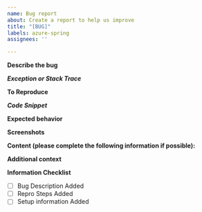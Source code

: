 ```yaml
---
name: Bug report
about: Create a report to help us improve
title: "[BUG]"
labels: azure-spring
assignees: ''

---
```


**Describe the bug**
<!-- A clear and concise description of what the bug is. -->

***Exception or Stack Trace***
<!-- Add the exception log and stack trace if available -->

**To Reproduce**
<!-- Steps to reproduce the behavior: -->

***Code Snippet***
<!-- Add the code snippet that causes the issue. -->

**Expected behavior**
<!-- A clear and concise description of what you expected to happen. -->

**Screenshots**
<!-- If applicable, add screenshots to help explain your problem. -->

**Content (please complete the following information if possible):**
<!-- - Content: https://microsoft.github.io/spring-cloud-azure/current/reference/html/index.html#spring-data-support -->
<!-- - Content Source: https://github.com/microsoft/spring-cloud-azure/blob/main/docs/src/main/asciidoc/spring-data-support.adoc -->

**Additional context**
<!-- Add any other context about the problem here. -->

**Information Checklist**
<!-- Kindly make sure that you have added all the following information above and checkoff the required fields otherwise we will treat the issuer as an incomplete report -->
- [ ] Bug Description Added
- [ ] Repro Steps Added
- [ ] Setup information Added